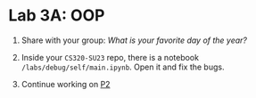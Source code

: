 # Lab 3A: OOP

1. Share with your group: *What is your favorite day of the year?*

2. Inside your `CS320-SU23` repo, there is a notebook `/labs/debug/self/main.ipynb`. Open it and fix the bugs. 

4. Continue working on [P2](../p2)